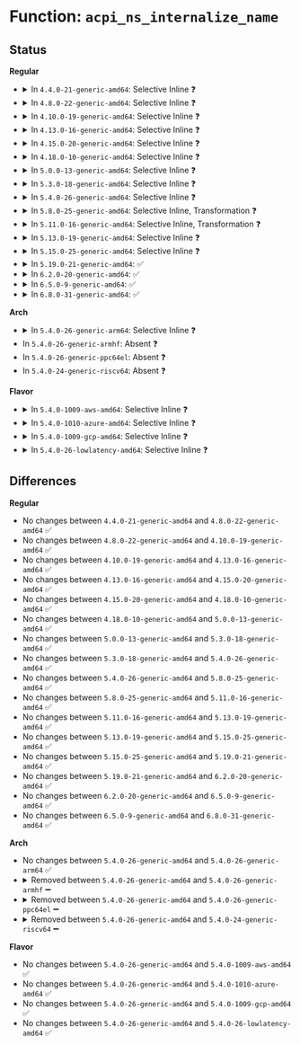 # Function: <code>acpi_ns_internalize_name</code>

## Status
<b>Regular</b>
<ul>
<li>
<details>
<summary>In <code>4.4.0-21-generic-amd64</code>: Selective Inline ❓</summary>

```c
acpi_status acpi_ns_internalize_name(const char * external_name, char * * converted_name)
```

```json
{
  "name": "acpi_ns_internalize_name",
  "collision_type": "Unique Global",
  "inline_type": "Selective",
  "funcs": [
    {
      "addr": 18446744071583690860,
      "name": "acpi_ns_internalize_name",
      "external": true,
      "loc": "drivers/acpi/acpica/nsutils.c:345",
      "file": "drivers/acpi/acpica/nsutils.c",
      "inline": "not declared, inlined",
      "caller_inline": [],
      "caller_func": [
        "drivers/acpi/acpica/nsutils.c:acpi_ns_get_node"
      ]
    }
  ],
  "symbols": [
    {
      "addr": 18446744071583690860,
      "name": "acpi_ns_internalize_name",
      "section": ".text",
      "bind": "STB_GLOBAL",
      "size": 198
    }
  ]
}
```
</details>
</li>
<li>
<details>
<summary>In <code>4.8.0-22-generic-amd64</code>: Selective Inline ❓</summary>

```c
acpi_status acpi_ns_internalize_name(const char * external_name, char * * converted_name)
```

```json
{
  "name": "acpi_ns_internalize_name",
  "collision_type": "Unique Global",
  "inline_type": "Selective",
  "funcs": [
    {
      "addr": 18446744071584015234,
      "name": "acpi_ns_internalize_name",
      "external": true,
      "loc": "drivers/acpi/acpica/nsutils.c:346",
      "file": "drivers/acpi/acpica/nsutils.c",
      "inline": "not declared, inlined",
      "caller_inline": [],
      "caller_func": [
        "drivers/acpi/acpica/nsconvert.c:acpi_ns_convert_to_reference",
        "drivers/acpi/acpica/nsutils.c:acpi_ns_get_node"
      ]
    }
  ],
  "symbols": [
    {
      "addr": 18446744071584015234,
      "name": "acpi_ns_internalize_name",
      "section": ".text",
      "bind": "STB_GLOBAL",
      "size": 192
    }
  ]
}
```
</details>
</li>
<li>
<details>
<summary>In <code>4.10.0-19-generic-amd64</code>: Selective Inline ❓</summary>

```c
acpi_status acpi_ns_internalize_name(const char * external_name, char * * converted_name)
```

```json
{
  "name": "acpi_ns_internalize_name",
  "collision_type": "Unique Global",
  "inline_type": "Selective",
  "funcs": [
    {
      "addr": 18446744071584157162,
      "name": "acpi_ns_internalize_name",
      "external": true,
      "loc": "drivers/acpi/acpica/nsutils.c:346",
      "file": "drivers/acpi/acpica/nsutils.c",
      "inline": "not declared, inlined",
      "caller_inline": [],
      "caller_func": [
        "drivers/acpi/acpica/nsconvert.c:acpi_ns_convert_to_reference"
      ]
    }
  ],
  "symbols": [
    {
      "addr": 18446744071584157162,
      "name": "acpi_ns_internalize_name",
      "section": ".text",
      "bind": "STB_GLOBAL",
      "size": 192
    }
  ]
}
```
</details>
</li>
<li>
<details>
<summary>In <code>4.13.0-16-generic-amd64</code>: Selective Inline ❓</summary>

```c
acpi_status acpi_ns_internalize_name(const char * external_name, char * * converted_name)
```

```json
{
  "name": "acpi_ns_internalize_name",
  "collision_type": "Unique Global",
  "inline_type": "Selective",
  "funcs": [
    {
      "addr": 18446744071584224413,
      "name": "acpi_ns_internalize_name",
      "external": true,
      "loc": "drivers/acpi/acpica/nsutils.c:346",
      "file": "drivers/acpi/acpica/nsutils.c",
      "inline": "not declared, inlined",
      "caller_inline": [],
      "caller_func": [
        "drivers/acpi/acpica/nsconvert.c:acpi_ns_convert_to_reference"
      ]
    }
  ],
  "symbols": [
    {
      "addr": 18446744071584224413,
      "name": "acpi_ns_internalize_name",
      "section": ".text",
      "bind": "STB_GLOBAL",
      "size": 192
    }
  ]
}
```
</details>
</li>
<li>
<details>
<summary>In <code>4.15.0-20-generic-amd64</code>: Selective Inline ❓</summary>

```c
acpi_status acpi_ns_internalize_name(const char * external_name, char * * converted_name)
```

```json
{
  "name": "acpi_ns_internalize_name",
  "collision_type": "Unique Global",
  "inline_type": "Selective",
  "funcs": [
    {
      "addr": 18446744071584568500,
      "name": "acpi_ns_internalize_name",
      "external": true,
      "loc": "drivers/acpi/acpica/nsutils.c:346",
      "file": "drivers/acpi/acpica/nsutils.c",
      "inline": "not declared, inlined",
      "caller_inline": [],
      "caller_func": [
        "drivers/acpi/acpica/nsconvert.c:acpi_ns_convert_to_reference",
        "drivers/acpi/acpica/nsutils.c:acpi_ns_get_node_unlocked",
        "drivers/acpi/acpica/dbutils.c:acpi_db_local_ns_lookup"
      ]
    }
  ],
  "symbols": [
    {
      "addr": 18446744071584568500,
      "name": "acpi_ns_internalize_name",
      "section": ".text",
      "bind": "STB_GLOBAL",
      "size": 355
    }
  ]
}
```
</details>
</li>
<li>
<details>
<summary>In <code>4.18.0-10-generic-amd64</code>: Selective Inline ❓</summary>

```c
acpi_status acpi_ns_internalize_name(const char * external_name, char * * converted_name)
```

```json
{
  "name": "acpi_ns_internalize_name",
  "collision_type": "Unique Global",
  "inline_type": "Selective",
  "funcs": [
    {
      "addr": 18446744071584793641,
      "name": "acpi_ns_internalize_name",
      "external": true,
      "loc": "drivers/acpi/acpica/nsutils.c:312",
      "file": "drivers/acpi/acpica/nsutils.c",
      "inline": "not declared, inlined",
      "caller_inline": [],
      "caller_func": [
        "drivers/acpi/acpica/nsconvert.c:acpi_ns_convert_to_reference",
        "drivers/acpi/acpica/nsutils.c:acpi_ns_get_node_unlocked",
        "drivers/acpi/acpica/dbutils.c:acpi_db_local_ns_lookup"
      ]
    }
  ],
  "symbols": [
    {
      "addr": 18446744071584793641,
      "name": "acpi_ns_internalize_name",
      "section": ".text",
      "bind": "STB_GLOBAL",
      "size": 355
    }
  ]
}
```
</details>
</li>
<li>
<details>
<summary>In <code>5.0.0-13-generic-amd64</code>: Selective Inline ❓</summary>

```c
acpi_status acpi_ns_internalize_name(const char * external_name, char * * converted_name)
```

```json
{
  "name": "acpi_ns_internalize_name",
  "collision_type": "Unique Global",
  "inline_type": "Selective",
  "funcs": [
    {
      "addr": 18446744071584896032,
      "name": "acpi_ns_internalize_name",
      "external": true,
      "loc": "drivers/acpi/acpica/nsutils.c:312",
      "file": "drivers/acpi/acpica/nsutils.c",
      "inline": "not declared, inlined",
      "caller_inline": [],
      "caller_func": [
        "drivers/acpi/acpica/nsconvert.c:acpi_ns_convert_to_reference",
        "drivers/acpi/acpica/nsutils.c:acpi_ns_get_node_unlocked",
        "drivers/acpi/acpica/dbutils.c:acpi_db_local_ns_lookup"
      ]
    }
  ],
  "symbols": [
    {
      "addr": 18446744071584896032,
      "name": "acpi_ns_internalize_name",
      "section": ".text",
      "bind": "STB_GLOBAL",
      "size": 355
    }
  ]
}
```
</details>
</li>
<li>
<details>
<summary>In <code>5.3.0-18-generic-amd64</code>: Selective Inline ❓</summary>

```c
acpi_status acpi_ns_internalize_name(const char * external_name, char * * converted_name)
```

```json
{
  "name": "acpi_ns_internalize_name",
  "collision_type": "Unique Global",
  "inline_type": "Selective",
  "funcs": [
    {
      "addr": 18446744071585099029,
      "name": "acpi_ns_internalize_name",
      "external": true,
      "loc": "drivers/acpi/acpica/nsutils.c:312",
      "file": "drivers/acpi/acpica/nsutils.c",
      "inline": "not declared, inlined",
      "caller_inline": [],
      "caller_func": [
        "drivers/acpi/acpica/nsconvert.c:acpi_ns_convert_to_reference",
        "drivers/acpi/acpica/nsutils.c:acpi_ns_get_node_unlocked",
        "drivers/acpi/acpica/dbutils.c:acpi_db_local_ns_lookup"
      ]
    }
  ],
  "symbols": [
    {
      "addr": 18446744071585099029,
      "name": "acpi_ns_internalize_name",
      "section": ".text",
      "bind": "STB_GLOBAL",
      "size": 361
    }
  ]
}
```
</details>
</li>
<li>
<details>
<summary>In <code>5.4.0-26-generic-amd64</code>: Selective Inline ❓</summary>

```c
acpi_status acpi_ns_internalize_name(const char * external_name, char * * converted_name)
```

```json
{
  "name": "acpi_ns_internalize_name",
  "collision_type": "Unique Global",
  "inline_type": "Selective",
  "funcs": [
    {
      "addr": 18446744071585235387,
      "name": "acpi_ns_internalize_name",
      "external": true,
      "loc": "drivers/acpi/acpica/nsutils.c:312",
      "file": "drivers/acpi/acpica/nsutils.c",
      "inline": "not declared, inlined",
      "caller_inline": [],
      "caller_func": [
        "drivers/acpi/acpica/nsconvert.c:acpi_ns_convert_to_reference",
        "drivers/acpi/acpica/nsutils.c:acpi_ns_get_node_unlocked",
        "drivers/acpi/acpica/dbutils.c:acpi_db_local_ns_lookup"
      ]
    }
  ],
  "symbols": [
    {
      "addr": 18446744071585235387,
      "name": "acpi_ns_internalize_name",
      "section": ".text",
      "bind": "STB_GLOBAL",
      "size": 361
    }
  ]
}
```
</details>
</li>
<li>
<details>
<summary>In <code>5.8.0-25-generic-amd64</code>: Selective Inline, Transformation ❓</summary>

```c
acpi_status acpi_ns_internalize_name(const char * external_name, char * * converted_name)
```

```json
{
  "name": "acpi_ns_internalize_name",
  "collision_type": "Unique Global",
  "inline_type": "Selective",
  "funcs": [
    {
      "addr": 18446744071585941230,
      "name": "acpi_ns_internalize_name",
      "external": true,
      "loc": "drivers/acpi/acpica/nsutils.c:312",
      "file": "drivers/acpi/acpica/nsutils.c",
      "inline": "not declared, inlined",
      "caller_inline": [],
      "caller_func": [
        "drivers/acpi/acpica/nsconvert.c:acpi_ns_convert_to_reference",
        "drivers/acpi/acpica/nsutils.c:acpi_ns_get_node_unlocked",
        "drivers/acpi/acpica/dbutils.c:acpi_db_local_ns_lookup"
      ]
    }
  ],
  "symbols": [
    {
      "addr": 18446744071585941230,
      "name": "acpi_ns_internalize_name.part.0",
      "section": ".text",
      "bind": "STB_LOCAL",
      "size": 234
    },
    {
      "addr": 18446744071585941464,
      "name": "acpi_ns_internalize_name",
      "section": ".text",
      "bind": "STB_GLOBAL",
      "size": 124
    }
  ]
}
```
</details>
</li>
<li>
<details>
<summary>In <code>5.11.0-16-generic-amd64</code>: Selective Inline, Transformation ❓</summary>

```c
acpi_status acpi_ns_internalize_name(const char * external_name, char * * converted_name)
```

```json
{
  "name": "acpi_ns_internalize_name",
  "collision_type": "Unique Global",
  "inline_type": "Selective",
  "funcs": [
    {
      "addr": 18446744071586064178,
      "name": "acpi_ns_internalize_name",
      "external": true,
      "loc": "drivers/acpi/acpica/nsutils.c:312",
      "file": "drivers/acpi/acpica/nsutils.c",
      "inline": "not declared, inlined",
      "caller_inline": [],
      "caller_func": [
        "drivers/acpi/acpica/nsconvert.c:acpi_ns_convert_to_reference",
        "drivers/acpi/acpica/nsutils.c:acpi_ns_get_node_unlocked",
        "drivers/acpi/acpica/dbutils.c:acpi_db_local_ns_lookup"
      ]
    }
  ],
  "symbols": [
    {
      "addr": 18446744071586064178,
      "name": "acpi_ns_internalize_name.part.0",
      "section": ".text",
      "bind": "STB_LOCAL",
      "size": 234
    },
    {
      "addr": 18446744071586064412,
      "name": "acpi_ns_internalize_name",
      "section": ".text",
      "bind": "STB_GLOBAL",
      "size": 124
    }
  ]
}
```
</details>
</li>
<li>
<details>
<summary>In <code>5.13.0-19-generic-amd64</code>: Selective Inline ❓</summary>

```c
acpi_status acpi_ns_internalize_name(const char * external_name, char * * converted_name)
```

```json
{
  "name": "acpi_ns_internalize_name",
  "collision_type": "Unique Global",
  "inline_type": "Selective",
  "funcs": [
    {
      "addr": 18446744071585941021,
      "name": "acpi_ns_internalize_name",
      "external": true,
      "loc": "drivers/acpi/acpica/nsutils.c:312",
      "file": "drivers/acpi/acpica/nsutils.c",
      "inline": "not declared, inlined",
      "caller_inline": [],
      "caller_func": [
        "drivers/acpi/acpica/nsconvert.c:acpi_ns_convert_to_reference",
        "drivers/acpi/acpica/nsutils.c:acpi_ns_get_node_unlocked",
        "drivers/acpi/acpica/dbutils.c:acpi_db_local_ns_lookup"
      ]
    }
  ],
  "symbols": [
    {
      "addr": 18446744071585941021,
      "name": "acpi_ns_internalize_name",
      "section": ".text",
      "bind": "STB_GLOBAL",
      "size": 329
    }
  ]
}
```
</details>
</li>
<li>
<details>
<summary>In <code>5.15.0-25-generic-amd64</code>: Selective Inline ❓</summary>

```c
acpi_status acpi_ns_internalize_name(const char * external_name, char * * converted_name)
```

```json
{
  "name": "acpi_ns_internalize_name",
  "collision_type": "Unique Global",
  "inline_type": "Selective",
  "funcs": [
    {
      "addr": 18446744071586429290,
      "name": "acpi_ns_internalize_name",
      "external": true,
      "loc": "drivers/acpi/acpica/nsutils.c:312",
      "file": "drivers/acpi/acpica/nsutils.c",
      "inline": "not declared, inlined",
      "caller_inline": [],
      "caller_func": [
        "drivers/acpi/acpica/nsconvert.c:acpi_ns_convert_to_reference",
        "drivers/acpi/acpica/nsutils.c:acpi_ns_get_node_unlocked",
        "drivers/acpi/acpica/dbutils.c:acpi_db_local_ns_lookup"
      ]
    }
  ],
  "symbols": [
    {
      "addr": 18446744071586429290,
      "name": "acpi_ns_internalize_name",
      "section": ".text",
      "bind": "STB_GLOBAL",
      "size": 329
    }
  ]
}
```
</details>
</li>
<li>
<details>
<summary>In <code>5.19.0-21-generic-amd64</code>: ✅</summary>

```c
acpi_status acpi_ns_internalize_name(const char * external_name, char * * converted_name)
```

```json
{
  "name": "acpi_ns_internalize_name",
  "collision_type": "Unique Global",
  "inline_type": "No",
  "funcs": [
    {
      "addr": 18446744071587680243,
      "name": "acpi_ns_internalize_name",
      "external": true,
      "loc": "drivers/acpi/acpica/nsutils.c:312",
      "file": "drivers/acpi/acpica/nsutils.c",
      "inline": "seen, unknown",
      "caller_inline": [],
      "caller_func": [
        "drivers/acpi/acpica/nsconvert.c:acpi_ns_convert_to_reference",
        "drivers/acpi/acpica/nsutils.c:acpi_ns_get_node_unlocked",
        "drivers/acpi/acpica/dbutils.c:acpi_db_local_ns_lookup"
      ]
    }
  ],
  "symbols": [
    {
      "addr": 18446744071587680243,
      "name": "acpi_ns_internalize_name",
      "section": ".text",
      "bind": "STB_GLOBAL",
      "size": 355
    }
  ]
}
```
</details>
</li>
<li>
<details>
<summary>In <code>6.2.0-20-generic-amd64</code>: ✅</summary>

```c
acpi_status acpi_ns_internalize_name(const char * external_name, char * * converted_name)
```

```json
{
  "name": "acpi_ns_internalize_name",
  "collision_type": "Unique Global",
  "inline_type": "No",
  "funcs": [
    {
      "addr": 18446744071588989744,
      "name": "acpi_ns_internalize_name",
      "external": true,
      "loc": "drivers/acpi/acpica/nsutils.c:312",
      "file": "drivers/acpi/acpica/nsutils.c",
      "inline": "seen, unknown",
      "caller_inline": [],
      "caller_func": [
        "drivers/acpi/acpica/nsconvert.c:acpi_ns_convert_to_reference",
        "drivers/acpi/acpica/nsutils.c:acpi_ns_get_node_unlocked",
        "drivers/acpi/acpica/dbutils.c:acpi_db_local_ns_lookup"
      ]
    }
  ],
  "symbols": [
    {
      "addr": 18446744071588989744,
      "name": "acpi_ns_internalize_name",
      "section": ".text",
      "bind": "STB_GLOBAL",
      "size": 440
    }
  ]
}
```
</details>
</li>
<li>
<details>
<summary>In <code>6.5.0-9-generic-amd64</code>: ✅</summary>

```c
acpi_status acpi_ns_internalize_name(const char * external_name, char * * converted_name)
```

```json
{
  "name": "acpi_ns_internalize_name",
  "collision_type": "Unique Global",
  "inline_type": "No",
  "funcs": [
    {
      "addr": 18446744071589280256,
      "name": "acpi_ns_internalize_name",
      "external": true,
      "loc": "drivers/acpi/acpica/nsutils.c:312",
      "file": "drivers/acpi/acpica/nsutils.c",
      "inline": "seen, unknown",
      "caller_inline": [],
      "caller_func": [
        "drivers/acpi/acpica/nsconvert.c:acpi_ns_convert_to_reference",
        "drivers/acpi/acpica/nsutils.c:acpi_ns_get_node_unlocked",
        "drivers/acpi/acpica/dbutils.c:acpi_db_local_ns_lookup"
      ]
    }
  ],
  "symbols": [
    {
      "addr": 18446744071589280256,
      "name": "acpi_ns_internalize_name",
      "section": ".text",
      "bind": "STB_GLOBAL",
      "size": 440
    }
  ]
}
```
</details>
</li>
<li>
<details>
<summary>In <code>6.8.0-31-generic-amd64</code>: ✅</summary>

```c
acpi_status acpi_ns_internalize_name(const char * external_name, char * * converted_name)
```

```json
{
  "name": "acpi_ns_internalize_name",
  "collision_type": "Unique Global",
  "inline_type": "No",
  "funcs": [
    {
      "addr": 18446744071589586976,
      "name": "acpi_ns_internalize_name",
      "external": true,
      "loc": "drivers/acpi/acpica/nsutils.c:312",
      "file": "drivers/acpi/acpica/nsutils.c",
      "inline": "seen, unknown",
      "caller_inline": [],
      "caller_func": [
        "drivers/acpi/acpica/nsconvert.c:acpi_ns_convert_to_reference",
        "drivers/acpi/acpica/nsutils.c:acpi_ns_get_node_unlocked",
        "drivers/acpi/acpica/dbutils.c:acpi_db_local_ns_lookup"
      ]
    }
  ],
  "symbols": [
    {
      "addr": 18446744071589586976,
      "name": "acpi_ns_internalize_name",
      "section": ".text",
      "bind": "STB_GLOBAL",
      "size": 440
    }
  ]
}
```
</details>
</li>
</ul>
<b>Arch</b>
<ul>
<li>
<details>
<summary>In <code>5.4.0-26-generic-arm64</code>: Selective Inline ❓</summary>

```c
acpi_status acpi_ns_internalize_name(const char * external_name, char * * converted_name)
```

```json
{
  "name": "acpi_ns_internalize_name",
  "collision_type": "Unique Global",
  "inline_type": "Selective",
  "funcs": [
    {
      "addr": 18446603336497562000,
      "name": "acpi_ns_internalize_name",
      "external": true,
      "loc": "drivers/acpi/acpica/nsutils.c:312",
      "file": "drivers/acpi/acpica/nsutils.c",
      "inline": "not declared, inlined",
      "caller_inline": [],
      "caller_func": [
        "drivers/acpi/acpica/nsconvert.c:acpi_ns_convert_to_reference"
      ]
    }
  ],
  "symbols": [
    {
      "addr": 18446603336497562000,
      "name": "acpi_ns_internalize_name",
      "section": ".text",
      "bind": "STB_GLOBAL",
      "size": 192
    }
  ]
}
```
</details>
</li>
<li>
In <code>5.4.0-26-generic-armhf</code>: Absent ❓
</li>
<li>
In <code>5.4.0-26-generic-ppc64el</code>: Absent ❓
</li>
<li>
In <code>5.4.0-24-generic-riscv64</code>: Absent ❓
</li>
</ul>
<b>Flavor</b>
<ul>
<li>
<details>
<summary>In <code>5.4.0-1009-aws-amd64</code>: Selective Inline ❓</summary>

```c
acpi_status acpi_ns_internalize_name(const char * external_name, char * * converted_name)
```

```json
{
  "name": "acpi_ns_internalize_name",
  "collision_type": "Unique Global",
  "inline_type": "Selective",
  "funcs": [
    {
      "addr": 18446744071585094322,
      "name": "acpi_ns_internalize_name",
      "external": true,
      "loc": "drivers/acpi/acpica/nsutils.c:312",
      "file": "drivers/acpi/acpica/nsutils.c",
      "inline": "not declared, inlined",
      "caller_inline": [],
      "caller_func": [
        "drivers/acpi/acpica/nsconvert.c:acpi_ns_convert_to_reference"
      ]
    }
  ],
  "symbols": [
    {
      "addr": 18446744071585094322,
      "name": "acpi_ns_internalize_name",
      "section": ".text",
      "bind": "STB_GLOBAL",
      "size": 196
    }
  ]
}
```
</details>
</li>
<li>
<details>
<summary>In <code>5.4.0-1010-azure-amd64</code>: Selective Inline ❓</summary>

```c
acpi_status acpi_ns_internalize_name(const char * external_name, char * * converted_name)
```

```json
{
  "name": "acpi_ns_internalize_name",
  "collision_type": "Unique Global",
  "inline_type": "Selective",
  "funcs": [
    {
      "addr": 18446744071585009725,
      "name": "acpi_ns_internalize_name",
      "external": true,
      "loc": "drivers/acpi/acpica/nsutils.c:312",
      "file": "drivers/acpi/acpica/nsutils.c",
      "inline": "not declared, inlined",
      "caller_inline": [],
      "caller_func": [
        "drivers/acpi/acpica/nsconvert.c:acpi_ns_convert_to_reference"
      ]
    }
  ],
  "symbols": [
    {
      "addr": 18446744071585009725,
      "name": "acpi_ns_internalize_name",
      "section": ".text",
      "bind": "STB_GLOBAL",
      "size": 160
    }
  ]
}
```
</details>
</li>
<li>
<details>
<summary>In <code>5.4.0-1009-gcp-amd64</code>: Selective Inline ❓</summary>

```c
acpi_status acpi_ns_internalize_name(const char * external_name, char * * converted_name)
```

```json
{
  "name": "acpi_ns_internalize_name",
  "collision_type": "Unique Global",
  "inline_type": "Selective",
  "funcs": [
    {
      "addr": 18446744071585186971,
      "name": "acpi_ns_internalize_name",
      "external": true,
      "loc": "drivers/acpi/acpica/nsutils.c:312",
      "file": "drivers/acpi/acpica/nsutils.c",
      "inline": "not declared, inlined",
      "caller_inline": [],
      "caller_func": [
        "drivers/acpi/acpica/nsconvert.c:acpi_ns_convert_to_reference",
        "drivers/acpi/acpica/nsutils.c:acpi_ns_get_node_unlocked",
        "drivers/acpi/acpica/dbutils.c:acpi_db_local_ns_lookup"
      ]
    }
  ],
  "symbols": [
    {
      "addr": 18446744071585186971,
      "name": "acpi_ns_internalize_name",
      "section": ".text",
      "bind": "STB_GLOBAL",
      "size": 361
    }
  ]
}
```
</details>
</li>
<li>
<details>
<summary>In <code>5.4.0-26-lowlatency-amd64</code>: Selective Inline ❓</summary>

```c
acpi_status acpi_ns_internalize_name(const char * external_name, char * * converted_name)
```

```json
{
  "name": "acpi_ns_internalize_name",
  "collision_type": "Unique Global",
  "inline_type": "Selective",
  "funcs": [
    {
      "addr": 18446744071585293131,
      "name": "acpi_ns_internalize_name",
      "external": true,
      "loc": "drivers/acpi/acpica/nsutils.c:312",
      "file": "drivers/acpi/acpica/nsutils.c",
      "inline": "not declared, inlined",
      "caller_inline": [],
      "caller_func": [
        "drivers/acpi/acpica/nsconvert.c:acpi_ns_convert_to_reference",
        "drivers/acpi/acpica/nsutils.c:acpi_ns_get_node_unlocked",
        "drivers/acpi/acpica/dbutils.c:acpi_db_local_ns_lookup"
      ]
    }
  ],
  "symbols": [
    {
      "addr": 18446744071585293131,
      "name": "acpi_ns_internalize_name",
      "section": ".text",
      "bind": "STB_GLOBAL",
      "size": 361
    }
  ]
}
```
</details>
</li>
</ul>

## Differences
<b>Regular</b>
<ul>
<li>
No changes between <code>4.4.0-21-generic-amd64</code> and <code>4.8.0-22-generic-amd64</code> ✅
</li>
<li>
No changes between <code>4.8.0-22-generic-amd64</code> and <code>4.10.0-19-generic-amd64</code> ✅
</li>
<li>
No changes between <code>4.10.0-19-generic-amd64</code> and <code>4.13.0-16-generic-amd64</code> ✅
</li>
<li>
No changes between <code>4.13.0-16-generic-amd64</code> and <code>4.15.0-20-generic-amd64</code> ✅
</li>
<li>
No changes between <code>4.15.0-20-generic-amd64</code> and <code>4.18.0-10-generic-amd64</code> ✅
</li>
<li>
No changes between <code>4.18.0-10-generic-amd64</code> and <code>5.0.0-13-generic-amd64</code> ✅
</li>
<li>
No changes between <code>5.0.0-13-generic-amd64</code> and <code>5.3.0-18-generic-amd64</code> ✅
</li>
<li>
No changes between <code>5.3.0-18-generic-amd64</code> and <code>5.4.0-26-generic-amd64</code> ✅
</li>
<li>
No changes between <code>5.4.0-26-generic-amd64</code> and <code>5.8.0-25-generic-amd64</code> ✅
</li>
<li>
No changes between <code>5.8.0-25-generic-amd64</code> and <code>5.11.0-16-generic-amd64</code> ✅
</li>
<li>
No changes between <code>5.11.0-16-generic-amd64</code> and <code>5.13.0-19-generic-amd64</code> ✅
</li>
<li>
No changes between <code>5.13.0-19-generic-amd64</code> and <code>5.15.0-25-generic-amd64</code> ✅
</li>
<li>
No changes between <code>5.15.0-25-generic-amd64</code> and <code>5.19.0-21-generic-amd64</code> ✅
</li>
<li>
No changes between <code>5.19.0-21-generic-amd64</code> and <code>6.2.0-20-generic-amd64</code> ✅
</li>
<li>
No changes between <code>6.2.0-20-generic-amd64</code> and <code>6.5.0-9-generic-amd64</code> ✅
</li>
<li>
No changes between <code>6.5.0-9-generic-amd64</code> and <code>6.8.0-31-generic-amd64</code> ✅
</li>
</ul>
<b>Arch</b>
<ul>
<li>
No changes between <code>5.4.0-26-generic-amd64</code> and <code>5.4.0-26-generic-arm64</code> ✅
</li>
<li>
<details>
<summary>Removed between <code>5.4.0-26-generic-amd64</code> and <code>5.4.0-26-generic-armhf</code> ➖</summary>

```c
acpi_status acpi_ns_internalize_name(const char * external_name, char * * converted_name)
```
</details>
</li>
<li>
<details>
<summary>Removed between <code>5.4.0-26-generic-amd64</code> and <code>5.4.0-26-generic-ppc64el</code> ➖</summary>

```c
acpi_status acpi_ns_internalize_name(const char * external_name, char * * converted_name)
```
</details>
</li>
<li>
<details>
<summary>Removed between <code>5.4.0-26-generic-amd64</code> and <code>5.4.0-24-generic-riscv64</code> ➖</summary>

```c
acpi_status acpi_ns_internalize_name(const char * external_name, char * * converted_name)
```
</details>
</li>
</ul>
<b>Flavor</b>
<ul>
<li>
No changes between <code>5.4.0-26-generic-amd64</code> and <code>5.4.0-1009-aws-amd64</code> ✅
</li>
<li>
No changes between <code>5.4.0-26-generic-amd64</code> and <code>5.4.0-1010-azure-amd64</code> ✅
</li>
<li>
No changes between <code>5.4.0-26-generic-amd64</code> and <code>5.4.0-1009-gcp-amd64</code> ✅
</li>
<li>
No changes between <code>5.4.0-26-generic-amd64</code> and <code>5.4.0-26-lowlatency-amd64</code> ✅
</li>
</ul>
